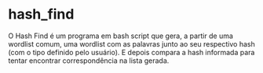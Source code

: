 # hash_find
O Hash Find é um programa em bash script que gera, a partir de uma wordlist comum, uma wordlist com as palavras junto ao seu respectivo hash (com o tipo definido pelo usuário). E depois compara a hash informada para tentar encontrar correspondência na lista gerada.
